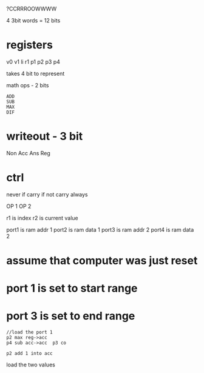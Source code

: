?CCRRROOWWWW

4 3bit words = 12 bits


# registers
v0
v1
li
r1
p1
p2
p3
p4

takes 4 bit to represent

math ops - 2 bits

```
ADD
SUB
MAX
DIF
```


# writeout - 3 bit

Non
Acc
Ans
Reg


# ctrl

never
if carry
if not carry
always




OP 1
OP 2





r1 is index
r2 is current value

port1 is ram addr 1
port2 is ram data 1
port3 is ram addr 2
port4 is ram data 2


# assume that computer was just reset
# port 1 is set to start range
# port 3 is set to end range

```
//load the port 1
p2 max reg->acc 
p4 sub acc->acc  p3 co

p2 add 1 into acc
```

load the two values

